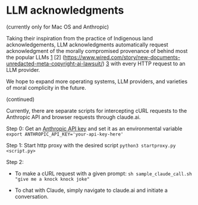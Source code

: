 # LLM acknowledgments

(currently only for Mac OS and Anthropic)

Taking their inspiration from the practice of Indigenous land acknowledgements, LLM acknowledgments automatically request acknowledgment of the morally compromised provenance of behind most the popular LLMs [1](https://www.theverge.com/2024/8/20/24224450/anthropic-copyright-lawsuit-pirated-books-ai) [2] (https://www.wired.com/story/new-documents-unredacted-meta-copyright-ai-lawsuit/) [3](https://news.bloomberglaw.com/ip-law/google-hit-with-copyright-class-action-over-imagen-ai-model) with every HTTP request to an LLM provider.

We hope to expand more operating systems, LLM providers, and varieties of moral complicity in the future.

(continued)

Currently, there are separate scripts for intercepting cURL requests to the Anthropic API and browser requests through claude.ai.

Step 0: Get an [Anthropic API key](https://docs.anthropic.com/en/docs/initial-setup) and set it as an environmental variable
`export ANTHROPIC_API_KEY='your-api-key-here'`

Step 1: Start http proxy with the desired script
`python3 startproxy.py <script.py>`

Step 2:

* To make a cURL request with a given prompt:
`sh sample_claude_call.sh "give me a knock knock joke"`

* To chat with Claude, simply navigate to claude.ai and initiate a conversation.


